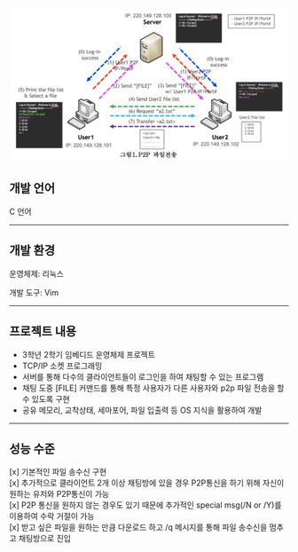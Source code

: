 ![title](img/title.png)

## 개발 언어

C 언어

---

## 개발 환경

운영체제: 리눅스

개발 도구: Vim

---

## 프로젝트 내용

- 3학년 2학기 임베디드 운영체제 프로젝트
- TCP/IP 소켓 프로그래밍
- 서버를 통해 다수의 클라이언트들이 로그인을 하여 채팅할 수 있는 프로그램
- 채팅 도중 [FILE] 커맨드를 통해 특정 사용자가 다른 사용자와 p2p 파일 전송을 할 수 있도록 구현
- 공유 메모리, 교착상태, 세마포어, 파일 입출력 등 OS 지식을 활용하여 개발

---

## 성능 수준

[x] 기본적인 파일 송수신 구현  
[x] 추가적으로 클라이언트 2개 이상 채팅방에 있을 경우 P2P통신을 하기 위해 자신이 원하는 유저와 P2P통신이 가능  
[x] P2P 통신을 원하지 않는 경우도 있기 때문에 추가적인 special msg(/N or /Y)를 이용하여 수락 거절이 가능  
[x] 받고 싶은 파일을 원하는 만큼 다운로드 하고 /q 메시지를 통해 파일 송수신을 멈추고 채팅방으로 진입
